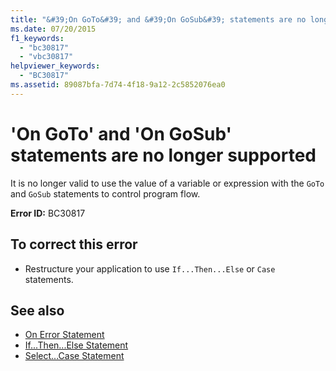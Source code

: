 ```yaml
---
title: "&#39;On GoTo&#39; and &#39;On GoSub&#39; statements are no longer supported"
ms.date: 07/20/2015
f1_keywords: 
  - "bc30817"
  - "vbc30817"
helpviewer_keywords: 
  - "BC30817"
ms.assetid: 89087bfa-7d74-4f18-9a12-2c5852076ea0
---
```

# &#39;On GoTo&#39; and &#39;On GoSub&#39; statements are no longer supported
It is no longer valid to use the value of a variable or expression with the `GoTo` and `GoSub` statements to control program flow.  
  
 **Error ID:** BC30817  
  
## To correct this error  
  
-   Restructure your application to use `If...Then...Else` or `Case` statements.  
  
## See also

- [On Error Statement](../../visual-basic/language-reference/statements/on-error-statement.md)  
- [If...Then...Else Statement](../../visual-basic/language-reference/statements/if-then-else-statement.md)  
- [Select...Case Statement](../../visual-basic/language-reference/statements/select-case-statement.md)
